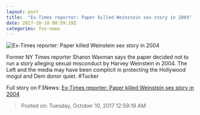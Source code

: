 ```yaml
---
layout: post
title:  "Ex-Times reporter: Paper killed Weinstein sex story in 2004"
date: 2017-10-10 00:59:19Z
categories: fox-news
---
```


![Ex-Times reporter: Paper killed Weinstein sex story in 2004](http://a57.foxnews.com/media2.foxnews.com/BrightCove/694940094001/2017/10/10/640/360/694940094001_5603422221001_5603408350001-vs.jpg)

Former NY Times reporter Sharon Waxman says the paper decided not to run a story alleging sexual misconduct by Harvey Weinstein in 2004. The Left and the media may have been complicit in protecting the Hollywood mogul and Dem donor quiet. #Tucker


Full story on F3News: [Ex-Times reporter: Paper killed Weinstein sex story in 2004](http://www.f3nws.com/n/kPXnV)

> Posted on: Tuesday, October 10, 2017 12:59:19 AM
